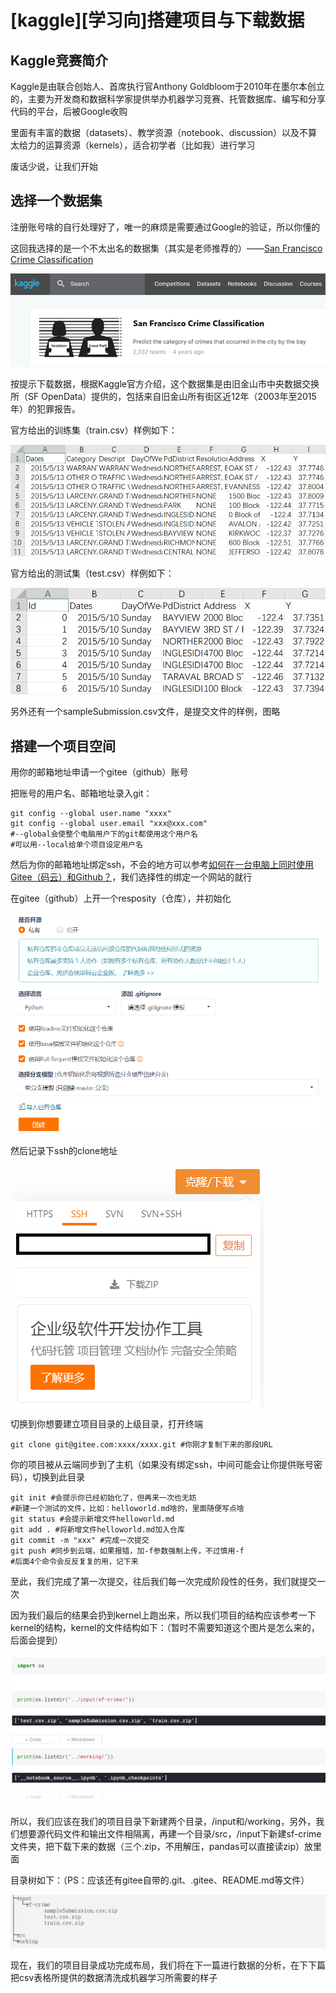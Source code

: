 # [kaggle][学习向]搭建项目与下载数据

## Kaggle竞赛简介

Kaggle是由联合创始人、首席执行官Anthony Goldbloom于2010年在墨尔本创立的，主要为开发商和数据科学家提供举办机器学习竞赛、托管数据库、编写和分享代码的平台，后被Google收购

里面有丰富的数据（datasets）、教学资源（notebook、discussion）以及不算太给力的运算资源（kernels），适合初学者（比如我）进行学习

废话少说，让我们开始

## 选择一个数据集

注册账号啥的自行处理好了，唯一的麻烦是需要通过Google的验证，所以你懂的

这回我选择的是一个不太出名的数据集（其实是老师推荐的）——[San Francisco Crime Classification](https://www.kaggle.com/c/sf-crime)

![](./1.png)

按提示下载数据，根据Kaggle官方介绍，这个数据集是由旧金山市中央数据交换所（SF OpenData）提供的，包括来自旧金山所有街区近12年（2003年至2015年）的犯罪报告。

官方给出的训练集（train.csv）样例如下：

![](./2.png)

官方给出的测试集（test.csv）样例如下：

![](./3.png)

另外还有一个sampleSubmission.csv文件，是提交文件的样例，图略

## 搭建一个项目空间

用你的邮箱地址申请一个gitee（github）账号

把账号的用户名、邮箱地址录入git：

```
git config --global user.name "xxxx"
git config --global user.email "xxx@xxx.com"
#--global会使整个电脑用户下的git都使用这个用户名
#可以用--local给单个项目设定用户名
```

然后为你的邮箱地址绑定ssh，不会的地方可以参考[如何在一台电脑上同时使用Gitee（码云）和Github？](https://segmentfault.com/a/1190000020127413)，我们选择性的绑定一个网站的就行

在gitee（github）上开一个resposity（仓库），并初始化

![](./4.png)

然后记录下ssh的clone地址

![](./5.png)

切换到你想要建立项目目录的上级目录，打开终端

```
git clone git@gitee.com:xxxx/xxxx.git #你刚才复制下来的那段URL
```

你的项目被从云端同步到了主机（如果没有绑定ssh，中间可能会让你提供账号密码），切换到此目录

```
git init #会提示你已经初始化了，但再来一次也无妨
#新建一个测试的文件，比如：helloworld.md啥的，里面随便写点啥
git status #会提示新增文件helloworld.md
git add . #将新增文件helloworld.md加入仓库
git commit -m "xxx" #完成一次提交
git push #同步到云端，如果报错，加-f参数强制上传，不过慎用-f
#后面4个命令会反反复复的用，记下来
```

至此，我们完成了第一次提交，往后我们每一次完成阶段性的任务，我们就提交一次

因为我们最后的结果会扔到kernel上跑出来，所以我们项目的结构应该参考一下kernel的结构，kernel的文件结构如下：（暂时不需要知道这个图片是怎么来的，后面会提到）

![](./6.png)

所以，我们应该在我们的项目目录下新建两个目录，/input和/working，另外，我们想要源代码文件和输出文件相隔离，再建一个目录/src，/input下新建sf-crime文件夹，把下载下来的数据（三个.zip，不用解压，pandas可以直接读zip）放里面

目录树如下：（PS：应该还有gitee自带的.git、.gitee、README.md等文件）

![](./7.png)

现在，我们的项目目录成功完成布局，我们将在下一篇进行数据的分析，在下下篇把csv表格所提供的数据清洗成机器学习所需要的样子
